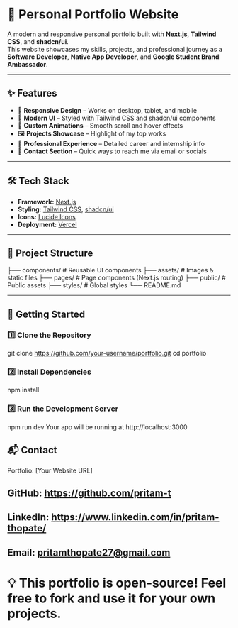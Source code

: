 # 🚀 Personal Portfolio Website

A modern and responsive personal portfolio built with **Next.js**, **Tailwind CSS**, and **shadcn/ui**.  
This website showcases my skills, projects, and professional journey as a **Software Developer**, **Native App Developer**, and **Google Student Brand Ambassador**.

---

## ✨ Features

- 📱 **Responsive Design** – Works on desktop, tablet, and mobile
- 🎨 **Modern UI** – Styled with Tailwind CSS and shadcn/ui components
- 🌈 **Custom Animations** – Smooth scroll and hover effects
- 🖼 **Projects Showcase** – Highlight of my top works
- 💼 **Professional Experience** – Detailed career and internship info
- 📧 **Contact Section** – Quick ways to reach me via email or socials

---

## 🛠 Tech Stack

- **Framework:** [Next.js](https://nextjs.org/)
- **Styling:** [Tailwind CSS](https://tailwindcss.com/), [shadcn/ui](https://ui.shadcn.com/)
- **Icons:** [Lucide Icons](https://lucide.dev/)
- **Deployment:** [Vercel](https://vercel.com/)

---

## 📂 Project Structure

├── components/ # Reusable UI components
├── assets/ # Images & static files
├── pages/ # Page components (Next.js routing)
├── public/ # Public assets
├── styles/ # Global styles
└── README.md

---

## 🚀 Getting Started

### 1️⃣ Clone the Repository

git clone https://github.com/your-username/portfolio.git
cd portfolio


### 2️⃣ Install Dependencies
npm install


### 3️⃣ Run the Development Server

npm run dev
Your app will be running at http://localhost:3000

## 📬 Contact
Portfolio: [Your Website URL]

## GitHub: https://github.com/pritam-t

## LinkedIn: https://www.linkedin.com/in/pritam-thopate/

## Email: pritamthopate27@gmail.com

# 💡 This portfolio is open-source! Feel free to fork and use it for your own projects.